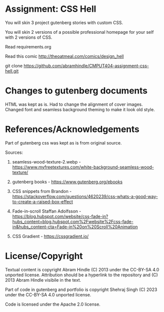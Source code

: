 # Assignment: CSS Hell

You will skin 3 project gutenberg stories with custom CSS.

You will skin 2 versions of a possible professional homepage for your
self with 2 versions of CSS.

Read requirements.org

Read this comic http://theoatmeal.com/comics/design_hell

git clone https://github.com/abramhindle/CMPUT404-assignment-css-hell.git

# Changes to gutenberg documents
HTML was kept as is. Had to change the alignment of cover images. Changed font and seamless background theming to make it look old style.

# References/Acknowledgements

Part of gutenberg css was kept as is from original source.

Sources:

1. seamless-wood-texture-2.webp - https://www.myfreetextures.com/white-background-seamless-wood-texture/

2. gutenberg books - https://www.gutenberg.org/ebooks

3. CSS snippets from
   Brandon - https://stackoverflow.com/questions/4620239/css-whats-a-good-way-to-create-a-raised-box-effect

4. Fade-in-scroll
   Staffan Adolfsson - https://blog.hubspot.com/website/css-fade-in?hubs_content=blog.hubspot.com%2Fwebsite%2Fcss-fade-in&hubs_content-cta=Fade-in%20on%20Scroll%20Animation

5. CSS Gradient - https://cssgradient.io/

# License/Copyright

Textual content is copyright Abram Hindle (C) 2013 under the CC-BY-SA
4.0 unported license. Attribution should be a hyperlink to the
repository and (C) 2013 Abram Hindle visibile in the text.

Part of code in gutenberg and portfolio is copyright Shehraj Singh (C) 2023 under the CC-BY-SA 4.0 unported license.

Code is licensed under the Apache 2.0 license.
